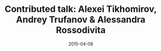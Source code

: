 ---
title: Contributed talk&#58; Alexei Tikhomirov, Andrey Trufanov & Alessandra Rossodivita
layout: default
date: 2015-04-08
img: ../people/anonymous.png
link: speakers/trufanov
category: Speakers
description: |
 <p class="lead">Global Brain and beyond: a new model of interating networks</p>
---